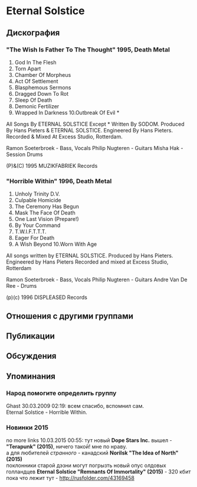 # Eternal Solstice



## Дискография

### "The Wish Is Father To The Thought" 1995, Death Metal

1. God In The Flesh
2. Torn Apart
3. Chamber Of Morpheus
4. Act Of  Settlement
5. Blasphemous Sermons
6. Dragged Down To Rot
7. Sleep Of Death
8. Demonic Fertilizer
9. Wrapped In Darkness
10.Outbreak Of Evil *

All Songs By ETERNAL SOLSTICE Except * Written By SODOM.
Produced By Hans Pieters & ETERNAL SOLSTICE.
Engineered By Hans Pieters.
Recorded & Mixed At Excess Studio, Rotterdam.

Ramon Soeterbroek - Bass, Vocals
Philip Nugteren - Guitars
Misha Hak - Session Drums

(P)&(C) 1995 MUZIKFABRIEK Records

### "Horrible Within" 1996, Death Metal

1. Unholy Trinity D.V.
2. Culpable Homicide
3. The Ceremony Has Begun
4. Mask The Face Of Death
5. One Last Vision (Prepare!)
6. By Your Command
7. T.W.I.F.T.T.T.
8. Eager For Death
9. A Wish Beyond
10.Worn With Age

All songs written by ETERNAL
SOLSTICE.
Produced by Hans Pieters.
Engineered by Hans Pieters
Recorded and mixed at Excess Studio,
Rotterdam

Ramon Soeterbroek - Bass, Vocals
Philip Nugteren - Guitars
Andre Van De Ree - Drums

(p)(c) 1996 DISPLEASED Records


## Отношения с другими группами


## Публикации


## Обсуждения


## Упоминания

### Народ помогите определить группу

Ghast 30.03.2009 02:19:
всем спасибо, вспомнил сам.<BR>Eternal Solstice - Horrible Within.

### Новинки 2015

no more links 10.03.2015 00:55:
тут новый <B>Dope Stars Inc.</B> вышел - <B>"Terapunk" (2015)</B>, ничего такой! мне по нраву.<BR>а для любителей <I>странного</I> - канадский <B>Norilsk "The Idea of North" (2015)</B><BR>поклонники старой дэзни могут погрызть новый опус олдовых голландцев <B>Eternal Solstice "Remnants Of Immortality" (2015)</B> - 320 кбит пока что лежит тут - <A HREF="http://rusfolder.com/43169458" TARGET="_blank">http://rusfolder.com/43169458</A>

